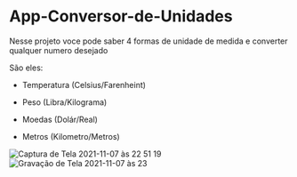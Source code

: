 # App-Conversor-de-Unidades

Nesse projeto voce pode saber 4 formas de unidade de medida
e converter qualquer numero desejado 
<div>
  São eles:
  <div>
    
  - Temperatura (Celsius/Farenheint)
    
  - Peso (Libra/Kilograma)
    
  - Moedas (Dolár/Real)
    
  - Metros (Kilometro/Metros)
   
    <div>
  ![Captura de Tela 2021-11-07 às 22 51 19](https://user-images.githubusercontent.com/85207486/140672560-a8ded714-829d-4342-bde9-166e51099922.png)
![Gravação de Tela 2021-11-07 às 23](https://user-images.githubusercontent.com/85207486/140673199-5b2ec68e-6a22-4648-9ff5-a1cdc05c5ce6.gif)
